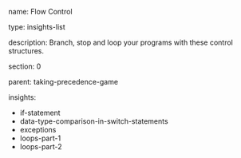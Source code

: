 name: Flow Control

type: insights-list

description: Branch, stop and loop your programs with these control structures.

section: 0

parent: taking-precedence-game

insights:
  - if-statement
  - data-type-comparison-in-switch-statements
  - exceptions
  - loops-part-1
  - loops-part-2
